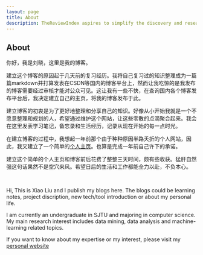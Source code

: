 ```yaml
---
layout: page
title: About
description: TheReviewIndex aspires to simplify the discovery and research process for gadgets and help you find the right products.
---
```



## About 
你好，我是刘晓，这里是我的博客。

建立这个博客的原因起于几天前的复习经历。我将自己复习过的知识整理成为一篇篇markdown并打算发表在CSDN等国内的博客平台上，然而让我吃惊的是我发布的博客需要经过审核才能对公众可见。这让我有一些不快，在查询国内各个博客发布平台后，我决定建立自己的主页，将我的博客发布于此。

建立博客的初衷是为了更好地整理和分享自己的知识。好像从小开始我就是一个不愿意整理和规划的人，希望通过维护这个网站，让这些零散的点滴聚合起来。我会在这里发表学习笔记，备忘录和生活经历，记录从现在开始的每一点时光。

在建立博客的过程中，我想起一年前那个由于种种原因半路夭折的个人网站，因此，我又建立了一个简单的[个人主页](http://xliu.info)。也算是完成一年前自己许下的承诺。

建立这个简单的个人主页和博客前后花费了整整三天时间，颇有些收获。猛肝自然强这句话果然不是空穴来风。希望日后的生活和工作都能全力以赴，不负本心。

&nbsp;

Hi, This is Xiao Liu and I publish my blogs here. The blogs could be learning notes, project discription, new tech/tool introduction or about my personal life.

I am currently an undergraduate in SJTU and majoring in computer science. My main research interest includes data mining, data analysis and machine-learning related topics.

If you want to know about my expertise or my interest, please visit my <a href="http://xliu.info">personal website</a>

&nbsp;

&nbsp;

&nbsp;

